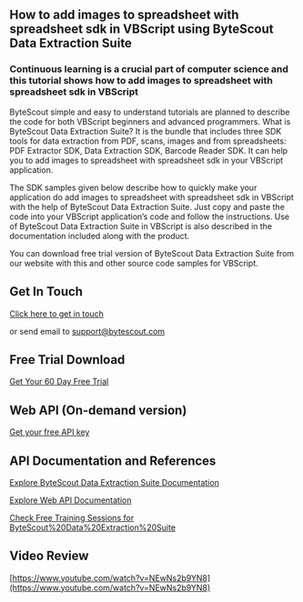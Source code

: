 ## How to add images to spreadsheet with spreadsheet sdk in VBScript using ByteScout Data Extraction Suite

### Continuous learning is a crucial part of computer science and this tutorial shows how to add images to spreadsheet with spreadsheet sdk in VBScript

ByteScout simple and easy to understand tutorials are planned to describe the code for both VBScript beginners and advanced programmers. What is ByteScout Data Extraction Suite? It is the bundle that includes three SDK tools for data extraction from PDF, scans, images and from spreadsheets: PDF Extractor SDK, Data Extraction SDK, Barcode Reader SDK. It can help you to add images to spreadsheet with spreadsheet sdk in your VBScript application.

The SDK samples given below describe how to quickly make your application do add images to spreadsheet with spreadsheet sdk in VBScript with the help of ByteScout Data Extraction Suite. Just copy and paste the code into your VBScript application’s code and follow the instructions. Use of ByteScout Data Extraction Suite in VBScript is also described in the documentation included along with the product.

You can download free trial version of ByteScout Data Extraction Suite from our website with this and other source code samples for VBScript.

## Get In Touch

[Click here to get in touch](https://bytescout.zendesk.com/hc/en-us/requests/new?subject=ByteScout%20Data%20Extraction%20Suite%20Question)

or send email to [support@bytescout.com](mailto:support@bytescout.com?subject=ByteScout%20Data%20Extraction%20Suite%20Question) 

## Free Trial Download

[Get Your 60 Day Free Trial](https://bytescout.com/download/web-installer?utm_source=github-readme)

## Web API (On-demand version)

[Get your free API key](https://pdf.co/documentation/api?utm_source=github-readme)

## API Documentation and References

[Explore ByteScout Data Extraction Suite Documentation](https://bytescout.com/documentation/index.html?utm_source=github-readme)

[Explore Web API Documentation](https://pdf.co/documentation/api?utm_source=github-readme)

[Check Free Training Sessions for ByteScout%20Data%20Extraction%20Suite](https://academy.bytescout.com/)

## Video Review

[https://www.youtube.com/watch?v=NEwNs2b9YN8](https://www.youtube.com/watch?v=NEwNs2b9YN8)